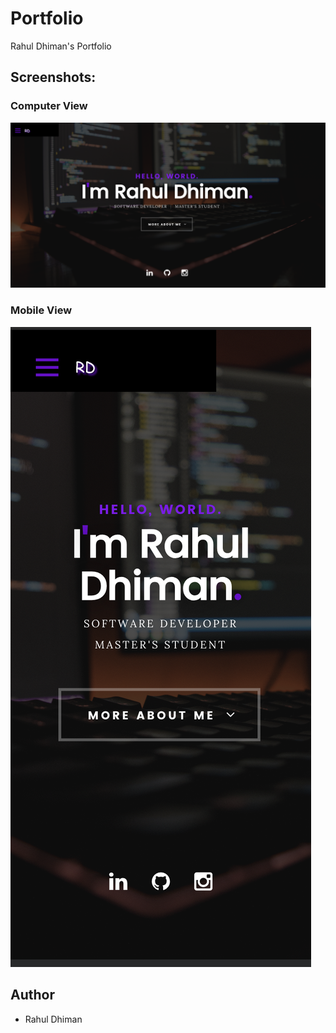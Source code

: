 # Portfolio
Rahul Dhiman's Portfolio

## Screenshots:
### Computer View
![alt text](https://github.com/rahuldhiman93/Portfolio/blob/master/Portfolio_BIG.PNG)

### Mobile View
![alt text](https://github.com/rahuldhiman93/Portfolio/blob/master/Portfolio_SMALL.PNG)

## Author
* Rahul Dhiman
